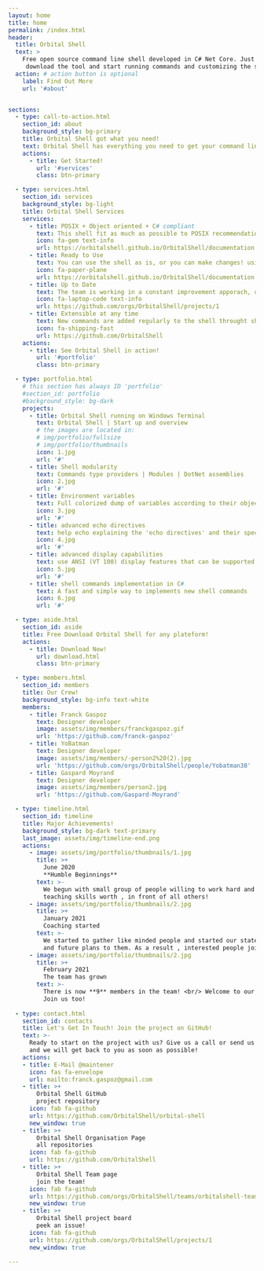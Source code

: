 ```yaml
---
layout: home
title: home
permalink: /index.html
header:
  title: Orbital Shell
  text: >
    Free open source command line shell developed in C# Net Core. Just
     download the tool and start running commands and customizing the sell, interacting with the system, streams and with C# objects !
  action: # action button is optional
    label: Find Out More
    url: '#about'


sections:
  - type: call-to-action.html
    section_id: about
    background_style: bg-primary
    title: Orbital Shell got what you need!
    text: Orbital Shell has everything you need to get your command line environment up and running in no time! The command line tool **"orbsh"**, and all of the commands modules and scripts are open source, free to download, and easy to use. Get involved in the project on GitHub ! <br><br><img style="margin-bottom:4em;display:block;transform:rotate(-25deg);" src="assets/img/shelltrview.png"><br><br>
    actions:
      - title: Get Started!
        url: '#services'
        class: btn-primary

  - type: services.html
    section_id: services
    background_style: bg-light
    title: Orbital Shell Services
    services:
      - title: POSIX + Object oriented + C# compliant
        text: This shell fit as much as possible to POSIX recommendations, adding syntax to support objects handling
        icon: fa-gem text-info
        url: https://orbitalshell.github.io/OrbitalShell/documentation
      - title: Ready to Use
        text: You can use the shell as is, or you can make changes! using scripts and functions or by developing new commands!
        icon: fa-paper-plane
        url: https://orbitalshell.github.io/OrbitalShell/documentation
      - title: Up to Date
        text: The team is working in a constant improvement apporach, using **Agile Scrum framework** and **CI/CD**
        icon: fa-laptop-code text-info
        url: https://github.com/orgs/OrbitalShell/projects/1
      - title: Extensible at any time
        text: New commands are added regularly to the shell throught shell **modules**
        icon: fa-shipping-fast
        url: https://github.com/OrbitalShell
    actions:
      - title: See Orbital Shell in action!
        url: '#portfolio'
        class: btn-primary

  - type: portfolio.html
    # this section has always ID 'portfolio'
    #section_id: portfolio
    #background_style: bg-dark
    projects:
      - title: Orbital Shell running on Windows Terminal
        text: Orbital Shell | Start up and overview
        # the images are located in:
        # img/portfolio/fullsize
        # img/portfolio/thumbnails
        icon: 1.jpg
        url: '#'
      - title: Shell modularity
        text: Commands type providers | Modules | DotNet assemblies
        icon: 2.jpg
        url: '#'
      - title: Environment variables
        text: Full colorized dump of variables according to their object type and output decorator
        icon: 3.jpg
        url: '#'
      - title: advanced echo directives
        text: help echo explaining the 'echo directives' and their special syntaxes
        icon: 4.jpg
        url: '#'
      - title: advanced display capabilities
        text: use ANSI (VT 100) display features that can be supported by your console or terminal emulator"
        icon: 5.jpg
        url: '#'
      - title: shell commands implementation in C#
        text: A fast and simple way to implements new shell commands
        icon: 6.jpg
        url: '#'

  - type: aside.html
    section_id: aside
    title: Free Download Orbital Shell for any plateform!
    actions:
      - title: Download Now!
        url: download.html
        class: btn-primary

  - type: members.html
    section_id: members
    title: Our Crew!
    background_style: bg-info text-white
    members:
      - title: Franck Gaspoz
        text: Designer developer
        image: assets/img/members/franckgaspoz.gif
        url: 'https://github.com/franck-gaspoz'
      - title: YoBatman
        text: Designer developer
        image: assets/img/members/-person2%20(2).jpg
        url: 'https://github.com/orgs/OrbitalShell/people/Yobatman38'
      - title: Gaspard Moyrand
        text: Designer developer
        image: assets/img/members/person2.jpg
        url: 'https://github.com/Gaspard-Moyrand'

  - type: timeline.html
    section_id: timeline
    title: Major Achievements!
    background_style: bg-dark text-primary
    last_image: assets/img/timeline-end.png
    actions:
      - image: assets/img/portfolio/thumbnails/1.jpg
        title: >+
          June 2020
          **Humble Beginnings**
        text: >-
          We begun with small group of people willing to work hard and make our
          teaching skills worth , in front of all others!
      - image: assets/img/portfolio/thumbnails/2.jpg
        title: >+
          January 2021
          Coaching started
        text: >-
          We started to gather like minded people and started our stategies
          and future plans to them. As a result , interested people joined us!
      - image: assets/img/portfolio/thumbnails/2.jpg
        title: >+
          February 2021
          The team has grown
        text: >-
          There is now **9** members in the team! <br/> Welcome to our new members<br/>
          Join us too!
          
  - type: contact.html
    section_id: contacts
    title: Let's Get In Touch! Join the project on GitHub!
    text: >-
      Ready to start on the project with us? Give us a call or send us an email
      and we will get back to you as soon as possible!
    actions:    
    - title: E-Mail @maintener
      icon: fas fa-envelope
      url: mailto:franck.gaspoz@gmail.com
    - title: >+
        Orbital Shell GitHub 
        project repository
      icon: fab fa-github
      url: https://github.com/OrbitalShell/orbital-shell
      new_window: true
    - title: >+
        Orbital Shell Organisation Page
        all repositories
      icon: fab fa-github
      url: https://github.com/OrbitalShell
    - title: >+ 
        Orbital Shell Team page 
        join the team!
      icon: fab fa-github
      url: https://github.com/orgs/OrbitalShell/teams/orbitalshell-team
      new_window: true
    - title: >+ 
        Orbital Shell project board
        peek an issue!
      icon: fab fa-github
      url: https://github.com/orgs/OrbitalShell/projects/1
      new_window: true
      
---
```


